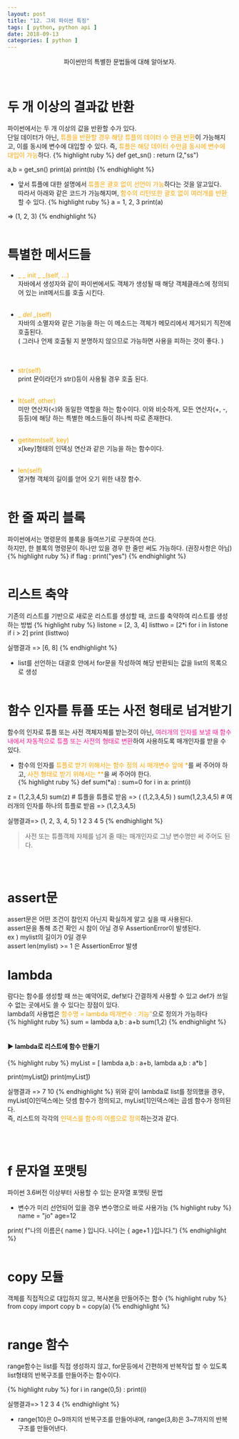 ```yaml
---
layout: post
title: "12. 그외 파이썬 특징"
tags: [ python, python api ]
date: 2018-09-13
categories: [ python ]
---
```


<p align="center">
    파이썬만의 특별한 문법들에 대해 알아보자.
</p><br/>

# 두 개 이상의 결과값 반환
파이썬에서는 두 개 이상의 값을 반환할 수가 있다.<br/>
단일 데이터가 아닌, <font color="orange">튜플을 반환할 경우 해당 튜플의 데이터 수 만큼 반환</font>이 가능해지고, 이를 동시에 변수에 대입할 수 있다. 
즉, <font color="orange">튜플은 해당 데이터 수만큼 동시에 변수에 대입이 가능</font>하다.
{% highlight ruby %}
def get_sn() :
	return (2,"ss")
    
a,b = get_sn()
print(a)
print(b)
{% endhighlight %}
<br/>

- 앞서 튜플에 대한 설명에서 <font color="orange">튜플은 괄호 없이 선언이 가능</font>하다는 것을 알고있다.<br/>
따라서 아래와 같은 코드가 가능해지며, <font color="orange">함수의 리턴또한 괄호 없이 여러개를 반환</font>할 수 있다.
{% highlight ruby %}
a = 1, 2, 3
print(a)

=> (1, 2, 3)
{% endhighlight %}
<br/><br/>

# 특별한 메서드들
- <font color="orange">_ _ init _ _(self, …)</font><br/>
자바에서 생성자와 같이 파이썬에서도 객체가 생성될 때 해당 객체클래스에 정의되어 있는 init메서드를 호출 시킨다.
<br/><br/>

- <font color="orange">_ _del_ _(self)</font><br/>
자바의 소멸자와 같은 기능을 하는 이 메소드는 객체가 메모리에서 제거되기 직전에 호출된다.<br/>
( 그러나 언제 호출될 지 분명하지 않으므로 가능하면 사용을 피하는 것이 좋다. )<br/>
<br/><br/>

- <font color="orange">str(self)</font><br/>
print 문이라던가 str()등이 사용될 경우 호출 된다.
<br/><br/>

- <font color="orange">lt(self, other)</font><br/>
미만 연산자(<)와 동일한 역할을 하는 함수이다. 이와 비슷하게, 모든 연산자(+, -, 등등)에 해당
하는 특별한 메소드들이 하나씩 따로 존재한다.
<br/><br/>

- <font color="orange">getitem(self, key)</font><br/>
x[key]형태의 인덱싱 연산과 같은 기능을 하는 함수이다.
<br/><br/>

- <font color="orange">len(self)</font><br/>
열거형 객체의 길이를 얻어 오기 위한 내장 함수.
<br/><br/>

# 한 줄 짜리 블록
파이썬에서는 명령문의 블록을 들여쓰기로 구분하여 쓴다.<br/>
하지만, 한 블록의 명령문이 하나만 있을 경우 한 줄만 써도 가능하다. (권장사항은 아님)
{% highlight ruby %}
 if flag : print("yes")
{% endhighlight %}
<br/><br/>

# 리스트 축약
기존의 리스트를 기반으로 새로운 리스트를 생성할 때, 코드를 축약하여 리스트를 생성하는 방법
{% highlight ruby %}
listone = [2, 3, 4]
listtwo = [2*i for i in listone if i > 2]
print (listtwo)

실행결과
=> [6, 8]
{% endhighlight %}
- list를 선언하는 대괄호 안에서 for문을 작성하여 해당 반환되는 값을 list의 목록으로 생성
<br/><br/>

# 함수 인자를 튜플 또는 사전 형태로 넘겨받기
함수의 인자로 튜플 또는 사전 객체자체를 받는것이 아닌, <font color="deeppink">여러개의 인자를 보낼 때 함수내에서 자동적으로 튜플 또는 사전의 형태로 변환</font>하여 사용하도록 매개인자를 받을 수 있다.
<br/>
- 함수의 인자를 <font color="orange">튜플로 받기 위해서는 함수 정의 시 매개변수 앞에 *</font>를 써 주어야 하고, <font color="orange">사전 형태로 받기 위해서는 **</font>을 써 주어야 한다.<br/>
{% highlight ruby %}
def sum(*a) :
    sum=0
    for i in a:
        print(i)

z = (1,2,3,4,5)
sum(z) # 튜플을 튜플로 받음 => ( (1,2,3,4,5) )
sum(1,2,3,4,5) # 여러개의 인자를 하나의 튜플로 받음 => (1,2,3,4,5)

실행결과=>
(1, 2, 3, 4, 5)
1
2
3
4
5
{% endhighlight %}
> 사전 또는 튜플객체 자체를 넘겨 줄 때는 매개인자로 그냥 변수명만 써 주어도 된다.

<br/><br/>

# assert문
assert문은 어떤 조건이 참인지 아닌지 확실하게 알고 싶을 때 사용된다.<br/>
assert문을 통해 조건 확인 시 참이 아닐 경우 AssertionError이 발생된다.<br/>
ex ) mylist의 길이가 0일 경우 <br/>
assert len(mylist) >= 1 은 AssertionError 발생


# lambda
람다는 함수를 생성할 때 쓰는 예약어로, def보다 간결하게 사용할 수 있고 def가 쓰일 수 없는 곳에서도 쓸 수 있다는 장점이 있다.<br/>
lambda의 사용법은 <font color="orange">함수명 = lambda 매개변수 : 기능"</font>으로 정의가 가능하다<br/>
{% highlight ruby %}
sum = lambda a,b : a+b
sum(1,2)
{% endhighlight %}
<br/><br/>

#### ▶ lambda로 리스트에 함수 만들기
{% highlight ruby %}
myList = [ lambda a,b : a+b, lambda a,b : a*b ]

print(myList[0](2,5))
print(myList[1](2,5))

실행결과 =>
7
10
{% endhighlight %}
위와 같이 lambda로 list를 정의했을 경우, myList[0]인덱스에는 덧셈 함수가 정의되고, myList[1]인덱스에는 곱셈 함수가 정의된다.<br/>
즉, 리스트의 각각의 <font color="orange">인덱스를 함수의 이름으로 정의</font>하는것과 같다.

<br/><br/>

# f 문자열 포맷팅
파이썬 3.6버전 이상부터 사용할 수 있는 문자열 포맷팅 문법

- 변수가 미리 선언되어 있을 경우 변수명으로 바로 사용가능
{% highlight ruby %}
name = "jo"
age=12

print( f"나의 이름은{ name } 입니다. 나이는 { age+1 }입니다.")
{% endhighlight %}
<br/><br/>

# copy 모듈
객체를 직접적으로 대입하지 않고, 복사본을 만들어주는 함수
{% highlight ruby %}
from copy import copy
b = copy(a)
{% endhighlight %}
<br/><br/>

# range 함수
range함수는 list를 직접 생성하지 않고, for문등에서 간편하게 반복작업 할 수 있도록 list형태의 반복구조를 만들어주는 함수이다.

{% highlight ruby %}
for i in range(0,5) :
    print(i)
    
실행결과=>
1
2
3
4
{% endhighlight %}
- range(10)은 0~9까지의 반복구조를 만들어내며, range(3,8)은 3~7까지의 반복구조를 만들어낸다.



<br/>